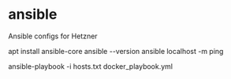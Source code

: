 # ansible
Ansible configs for Hetzner

apt install ansible-core
ansible --version
ansible localhost -m ping

ansible-playbook -i hosts.txt docker_playbook.yml
